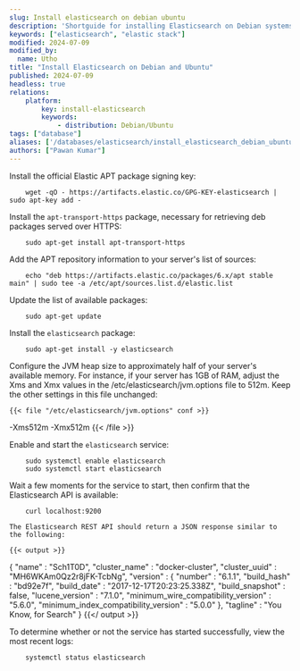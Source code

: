 ```yaml
---
slug: Install elasticsearch on debian ubuntu
description: 'Shortguide for installing Elasticsearch on Debian systems'
keywords: ["elasticsearch", "elastic stack"]
modified: 2024-07-09
modified_by:
  name: Utho
title: "Install Elasticsearch on Debian and Ubuntu"
published: 2024-07-09
headless: true
relations:
    platform:
        key: install-elasticsearch
        keywords:
            - distribution: Debian/Ubuntu
tags: ["database"]
aliases: ['/databases/elasticsearch/install_elasticsearch_debian_ubuntu/']
authors: ["Pawan Kumar"]
---
```


Install the official Elastic APT package signing key:

        wget -qO - https://artifacts.elastic.co/GPG-KEY-elasticsearch | sudo apt-key add -

Install the `apt-transport-https` package, necessary for retrieving deb packages served over HTTPS:

        sudo apt-get install apt-transport-https

Add the APT repository information to your server's list of sources:

        echo "deb https://artifacts.elastic.co/packages/6.x/apt stable main" | sudo tee -a /etc/apt/sources.list.d/elastic.list

Update the list of available packages:

        sudo apt-get update

Install the `elasticsearch` package:

        sudo apt-get install -y elasticsearch

Configure the JVM heap size to approximately half of your server's available memory. For instance, if your server has 1GB of RAM, adjust the Xms and Xmx values in the /etc/elasticsearch/jvm.options file to 512m. Keep the other settings in this file unchanged:

    {{< file "/etc/elasticsearch/jvm.options" conf >}}
-Xms512m
-Xmx512m
{{< /file >}}

Enable and start the `elasticsearch` service:

        sudo systemctl enable elasticsearch
        sudo systemctl start elasticsearch

Wait a few moments for the service to start, then confirm that the Elasticsearch API is available:

        curl localhost:9200

    The Elasticsearch REST API should return a JSON response similar to the following:

    {{< output >}}
{
  "name" : "Sch1T0D",
  "cluster_name" : "docker-cluster",
  "cluster_uuid" : "MH6WKAm0Qz2r8jFK-TcbNg",
  "version" : {
    "number" : "6.1.1",
    "build_hash" : "bd92e7f",
    "build_date" : "2017-12-17T20:23:25.338Z",
    "build_snapshot" : false,
    "lucene_version" : "7.1.0",
    "minimum_wire_compatibility_version" : "5.6.0",
    "minimum_index_compatibility_version" : "5.0.0"
  },
  "tagline" : "You Know, for Search"
}
{{</ output >}}

To determine whether or not the service has started successfully, view the most recent logs:

        systemctl status elasticsearch
